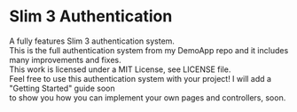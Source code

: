 # Slim 3 Authentication
A fully features Slim 3 authentication system.  
This is the full authentication system from my DemoApp repo and it includes many improvements and fixes.  
This work is licensed under a MIT License, see LICENSE file.  
Feel free to use this authentication system with your project! I will add a "Getting Started" guide soon  
to show you how you can implement your own pages and controllers, soon.  
